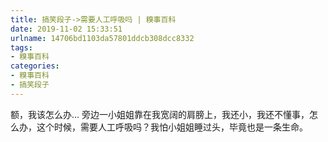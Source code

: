 ```yaml
---
title: 搞笑段子->需要人工呼吸吗 | 糗事百科
date: 2019-11-02 15:33:51
urlname: 14706bd1103da57801ddcb308dcc8332
tags: 
- 糗事百科
categories:
- 糗事百科
- 搞笑段子
---
```

额，我该怎么办… 旁边一小姐姐靠在我宽阔的肩膀上，我还小，我还不懂事，怎么办，这个时候，需要人工呼吸吗？我怕小姐姐睡过头，毕竟也是一条生命。


